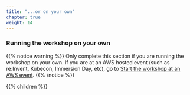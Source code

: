 ```yaml
---
title: "...or on your own"
chapter: true
weight: 14
---
```


### Running the workshop on your own


{{% notice warning %}}
Only complete this section if you are running the workshop on your own. If you are at an AWS hosted event (such as re:Invent, Kubecon, Immersion Day, etc), go to [Start the workshop at an AWS event](../aws_event/).
{{% /notice %}}

{{% children %}}
